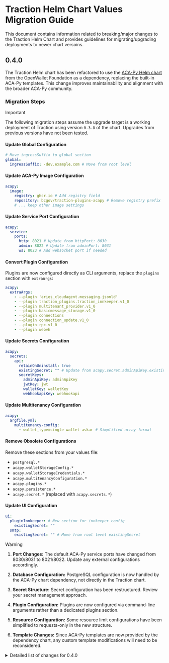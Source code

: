 # Traction Helm Chart Values Migration Guide

This document contains information related to breaking/major changes to the Traction Helm Chart and provides guidelines for migrating/upgrading deployments to newer chart versoins.

## 0.4.0

The Traction Helm chart has been refactored to use the [ACA-Py Helm chart](https://github.com/openwallet-foundation/helm-charts/tree/main/charts/acapy) from the OpenWallet Foundation as a dependency, replacing the built-in ACA-Py templates. This change improves maintainability and alignment with the broader ACA-Py community.

### Migration Steps

> [!IMPORTANT]
> The following migration steps assume the upgrade target is a working deployment of Traction using version `0.3.8` of the chart. Upgrades from previous versions have not been tested.

#### Update Global Configuration

```yaml
# Move ingressSuffix to global section
global:
  ingressSuffix: -dev.example.com # Move from root level
```

#### Update ACA-Py Image Configuration

```yaml
acapy:
  image:
    registry: ghcr.io # Add registry field
    repository: bcgov/traction-plugins-acapy # Remove registry prefix
    # ... keep other image settings
```

#### Update Service Port Configuration

```yaml
acapy:
  service:
    ports:
      http: 8021 # Update from httpPort: 8030
      admin: 8022 # Update from adminPort: 8031
      ws: 8023 # Add websocket port if needed
```

#### Convert Plugin Configuration

Plugins are now configured directly as CLI arguments, replace the `plugins` section with `extraArgs`:

```yaml
acapy:
  extraArgs:
    - --plugin 'aries_cloudagent.messaging.jsonld'
    - --plugin traction_plugins.traction_innkeeper.v1_0
    - --plugin multitenant_provider.v1_0
    - --plugin basicmessage_storage.v1_0
    - --plugin connections
    - --plugin connection_update.v1_0
    - --plugin rpc.v1_0
    - --plugin webvh
```

#### Update Secrets Configuration

```yaml
acapy:
  secrets:
    api:
      retainOnUninstall: true
      existingSecret: "" # Update from acapy.secret.adminApiKey.existingSecret
      secretKeys:
        adminApiKey: adminApiKey
        jwtKey: jwt
        walletKey: walletKey
        webhookapiKey: webhookapi
```

#### Update Multitenancy Configuration

```yaml
acapy:
  argfile.yml:
    multitenancy-config:
      - wallet_type=single-wallet-askar # Simplified array format
```

#### Remove Obsolete Configurations

Remove these sections from your values file:

- `postgresql.*`
- `acapy.walletStorageConfig.*`
- `acapy.walletStorageCredentials.*`
- `acapy.multitenancyConfiguration.*`
- `acapy.plugins.*`
- `acapy.persistence.*`
- `acapy.secret.*` (replaced with `acapy.secrets.*`)

#### Update UI Configuration

```yaml
ui:
  pluginInnkeeper: # New section for innkeeper config
    existingSecret: ""
  smtp:
    existingSecret: "" # Move from root level existingSecret
```

> [!WARNING]
>
> 1. **Port Changes:** The default ACA-Py service ports have changed from 8030/8031 to 8021/8022. Update any external configurations accordingly.
>
> 2. **Database Configuration:** PostgreSQL configuration is now handled by the ACA-Py chart dependency, not directly in the Traction chart.
>
> 3. **Secret Structure:** Secret configuration has been restructured. Review your secret management approach.
>
> 4. **Plugin Configuration:** Plugins are now configured via command-line arguments rather than a dedicated plugins section.
>
> 5. **Resource Configuration:** Some resource limit configurations have been simplified to requests-only in the new structure.
>
> 6. **Template Changes:** Since ACA-Py templates are now provided by the dependency chart, any custom template modifications will need to be reconsidered.

<details>

<summary>Detailed list of changes for 0.4.0</summary>

### Chart.yaml Dependencies

**Old Structure (v0.3.8):**

```yaml
dependencies:
  - name: postgresql
    version: 11.9.13
    repository: https://charts.bitnami.com/bitnami/
    condition: postgresql.enabled
  - name: common
    repository: "https://charts.bitnami.com/bitnami"
    version: 2.x.x
```

**New Structure (v0.4.0+):**

```yaml
dependencies:
  - name: acapy
    version: 0.2.3
    repository: https://openwallet-foundation.github.io/helm-charts/
  - name: common
    repository: "https://charts.bitnami.com/bitnami"
    version: 2.31.3
```

### Values.yaml Structural Changes

#### Global Section (NEW)

**New Section:**

```yaml
global:
  imageRegistry: ""
  imagePullSecrets: []
  ingressSuffix: -dev.example.com
  defaultStorageClass: ""
  security:
    allowInsecureImages: false
  compatibility:
    openshift:
      adaptSecurityContext: auto
```

**Migration Required:**

- Move `ingressSuffix` from root level to `global.ingressSuffix`

#### ACA-Py Configuration Changes

**Old Agent Image Configuration:**

```yaml
acapy:
  image:
    repository: ghcr.io/bcgov/traction-plugins-acapy
    pullPolicy: IfNotPresent
    pullSecrets: []
    tag: ""
```

**New Agent Image Configuration:**

```yaml
acapy:
  image:
    registry: ghcr.io # NEW: separate registry field
    repository: bcgov/traction-plugins-acapy # CHANGED: no registry prefix
    pullPolicy: IfNotPresent
    pullSecrets: []
    tag: ""
    digest: "" # NEW: digest support
```

#### Configuration Files

**Removed Sections:**

- `acapy.argfile.yml.genesis-transactions-list` (replaced with `ledgers.yml`)
- `acapy.argfile.yml.label` (now handled automatically)
- `acapy.walletStorageConfig.*` (moved to ACA-Py chart)
- `acapy.walletStorageCredentials.*` (moved to ACA-Py chart)
- `acapy.multitenancyConfiguration.*` (moved to ACA-Py chart)
- `acapy.plugins.*` (replaced with `extraArgs`)

**New/Changed Sections:**

```yaml
acapy:
  argfile.yml:
    # REMOVED: genesis-transactions-list: /home/aries/ledgers.yml
    # REMOVED: label: '{{ include "acapy.label" .}}'
    multitenancy-config: # NEW: array format instead of complex config
      - wallet_type=single-wallet-askar
    webhook-url: "" # NEW: explicit webhook URL field
```

#### Plugin Configuration Changes

**Old Structure:**

```yaml
acapy:
  plugins:
    basicmessageStorage: true
    connectionUpdate: true
    multitenantProvider: true
    tractionInnkeeper: true
    rpc: true
```

**New Structure:**

```yaml
acapy:
  extraArgs: # Plugins now configured directly as CLI arguments
    - --plugin 'aries_cloudagent.messaging.jsonld'
    - --plugin traction_plugins.traction_innkeeper.v1_0
    - --plugin-config-value traction_innkeeper.innkeeper_wallet.tenant_id="$(INNKEEPER_WALLET_TENANT_ID)"
    - --plugin-config-value traction_innkeeper.innkeeper_wallet.wallet_key="$(INNKEEPER_WALLET_WALLET_KEY)"
    - --plugin multitenant_provider.v1_0
    - --plugin basicmessage_storage.v1_0
    - --plugin connections
    - --plugin connection_update.v1_0
    - --plugin rpc.v1_0
    - --plugin webvh
```

#### Service Configuration

**Old Structure:**

```yaml
acapy:
  service:
    type: ClusterIP
    adminPort: 8031
    httpPort: 8030
```

**New Structure:**

```yaml
acapy:
  service:
    ports:
      http: 8021 # CHANGED: port number and structure
      admin: 8022 # CHANGED: port number and structure
      ws: 8023 # NEW: websocket port
```

#### Secrets Configuration

**Old Structure:**

```yaml
acapy:
  secret:
    adminApiKey:
      existingSecret: ""
      generated: true
      value: ""
    walletKey:
      existingSecret: ""
    pluginInnkeeper:
      existingSecret: ""
      generated: true
      walletkey: ""
      tenantid: ""
```

**New Structure:**

```yaml
acapy:
  secrets:
    api:
      retainOnUninstall: true
      existingSecret: ""
      secretKeys:
        adminApiKey: adminApiKey
        jwtKey: jwt
        walletKey: walletKey
        webhookapiKey: webhookapi
    seed:
      enabled: false
```

#### Network and Ingress Changes

**New Additions:**

```yaml
acapy:
  ingress: # NEW: ACA-Py specific ingress (disabled by default)
    agent:
      enabled: false
      hostname: ""
    admin:
      enabled: false
      hostname: ""

  agentUrl: "" # NEW: override URLs
  adminUrl: "" # NEW: override URLs

  extraEnvVars: [] # NEW: environment variables
  extraEnvVarsCM: "" # NEW: ConfigMap for env vars
  extraEnvVarsSecret: "" # NEW: Secret for env vars

  websockets: # NEW: WebSocket support
    enabled: false
```

#### Removed Sections

**Sections No Longer Available:**

- `acapy.persistence.*` (handled by ACA-Py chart)
- `acapy.openshift.adminRoute.*` (simplified routing)
- Most resource limit configurations (now use requests only)

### 3. Tenant UI Configuration Changes

#### SMTP Configuration Changes

**Old Structure:**

```yaml
ui:
  existingSecret: "" # Root level secret
  smtp:
    # ... smtp config
```

**New Structure:**

```yaml
ui:
  pluginInnkeeper: # NEW: separate innkeeper config
    existingSecret: ""
  smtp:
    existingSecret: "" # NEW: SMTP-specific secret
    # ... smtp config
```

#### New UI Features

**New Sections:**

```yaml
ui:
  showOIDCReservationLogin: false # NEW: OIDC reservation login
  lokiUrl: "" # NEW: Loki logging endpoint
```

### 4. PostgreSQL Removal

**Major Change:** The PostgreSQL subchart dependency has been removed. Database configuration is now handled through the ACA-Py chart dependency.

**Removed Section:**

```yaml
postgresql:
  enabled: true
  # ... entire postgresql configuration
```

</details>

